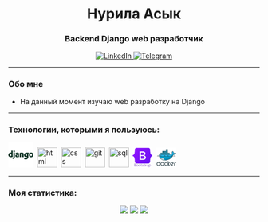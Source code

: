<div id="header" align="center">
	<h1>Нурила Асык</h1>
	<h3> Backend Django web разработчик </h3>
</div>


<div id="social" align="center">
<a href="[linkedin-url](https://www.linkedin.com/in/%D0%BD%D1%83%D1%80%D0%B8%D0%BB%D0%B0-%D0%B0%D1%81%D1%8B%D0%BA-923386269/)">
	<img src="https://img.shields.io/badge/LinkedIn-blue?style=for-the-badge&logo=linkedin&logoColor=white" alt="LinkedIn"/>
</a>

<a href="[telegram-url](https://t.me/assyk_n)">
		<img src="https://img.shields.io/badge/Telegram-blue?style=for-the-badge&logo=telegram&logoColor=white" alt="Telegram"/>
	</a>
</div>

***

### Обо мне
* На данный момент изучаю web разработку на Django 


***

### Технологии, которыми я пользуюсь:
<div id="languages" >
<img src="https://github.com/devicons/devicon/blob/master/icons/django/django-plain-wordmark.svg" title="django" width="50" height="50"/>&nbsp;
 <img src="https://cdn.jsdelivr.net/gh/devicons/devicon/icons/html5/html5-original.svg" title="html" width="40" height="40"/>&nbsp;
<img src="https://cdn.jsdelivr.net/gh/devicons/devicon/icons/css3/css3-original.svg" title="css" width="40" height="40"/>&nbsp;
 <img src="https://cdn.jsdelivr.net/gh/devicons/devicon/icons/git/git-plain.svg" title="git" width="40" height="40"/>&nbsp;
<img src="https://cdn.jsdelivr.net/gh/devicons/devicon/icons/postgresql/postgresql-original.svg" title="sql" width="40" height="40"/>&nbsp;
<img src="https://github.com/devicons/devicon/blob/master/icons/bootstrap/bootstrap-original-wordmark.svg" title="bootstrap" width="40" height="40"/>&nbsp;
<img src="https://github.com/devicons/devicon/blob/master/icons/docker/docker-original-wordmark.svg" title="docker" width="40" height="40"/>&nbsp;
</div>
 
***
           
### Моя статистика:
<div id="stat" align="center">
<img src="https://github-profile-summary-cards.vercel.app/api/cards/profile-details?username=nurilaassyk&theme=github_dark"/>
<img src="https://github-profile-summary-cards.vercel.app/api/cards/most-commit-language?username=nurilaassyk&theme=github_dark"/>
<img src="https://github-profile-summary-cards.vercel.app/api/cards/stats?username=nurilaassyk&theme=github_dark"/>


</div>
	
	
	
	
	
	

